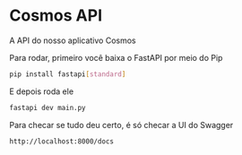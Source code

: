 # Cosmos API

A API do nosso aplicativo Cosmos

Para rodar, primeiro você baixa o FastAPI por meio do Pip
```bash
pip install fastapi[standard]
```

E depois roda ele
```bash
fastapi dev main.py
```

Para checar se tudo deu certo, é só checar a UI do Swagger
```
http://localhost:8000/docs
```